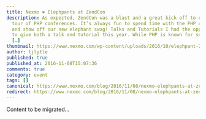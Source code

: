 ```yaml
---
title: Nexmo ❤️ Elephpants at ZendCon
description: As expected, ZendCon was a blast and a great kick off to our fall
  tour of PHP conferences. It’s always fun to spend time with the PHP community,
  and show off our new elephant swag! Talks and Tutorials I had the opportunity
  to give both a talk and tutorial this year. While PHP is known for serving web
  […]
thumbnail: https://www.nexmo.com/wp-content/uploads/2016/10/elephpant-2.jpg
author: tjlytle
published: true
published_at: 2016-11-08T15:07:36
comments: true
category: event
tags: []
canonical: https://www.nexmo.com/blog/2016/11/08/nexmo-elephpants-at-zendcon
redirect: https://www.nexmo.com/blog/2016/11/08/nexmo-elephpants-at-zendcon
---
```

Content to be migrated...
